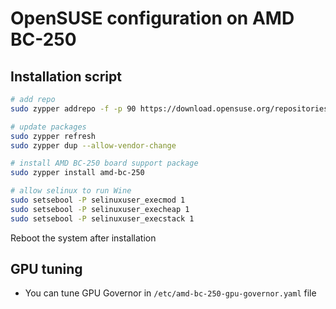 # OpenSUSE configuration on AMD BC-250

## Installation script

```bash
# add repo
sudo zypper addrepo -f -p 90 https://download.opensuse.org/repositories/home:mixaill:amd-bc-250/openSUSE_Tumbleweed/home:mixaill:amd-bc-250.repo

# update packages
sudo zypper refresh
sudo zypper dup --allow-vendor-change

# install AMD BC-250 board support package
sudo zypper install amd-bc-250

# allow selinux to run Wine
sudo setsebool -P selinuxuser_execmod 1
sudo setsebool -P selinuxuser_execheap 1
sudo setsebool -P selinuxuser_execstack 1
```

Reboot the system after installation

## GPU tuning

* You can tune GPU Governor in `/etc/amd-bc-250-gpu-governor.yaml` file
